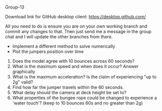 Group-13

Download link for GitHub desktop client:
https://desktop.github.com/

All you need to do is ensure you are on your own working branch and commit any changes to that.
Then just send me a message in the group chat and I will update the other branches from there.

- Implement a different method to solve numerically
- Plot the jumpers position over time
1. Does the model agree with 10 bounces across 60 seconds?
2. What is the maximum speed and when does it occur? Answer graphically
3. What is the maximum acceleration? Is the claim of experiencing "up to 2g" valid?
4. Find how far the jumper travels within the 60 seconds.
5. What delay should the camera at deck height be set to?
6. What properties of the bungee rope could be changed to experience a 'water touch'? (keep to 10 bounces 60s and no greater than 2g)
